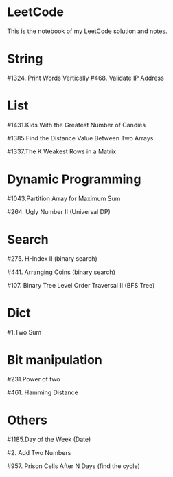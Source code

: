 # LeetCode
This is the notebook of my LeetCode solution and notes.

# String
\#1324. Print Words Vertically
\#468. Validate IP Address

# List
\#1431.Kids With the Greatest Number of Candies

\#1385.Find the Distance Value Between Two Arrays

\#1337.The K Weakest Rows in a Matrix

# Dynamic Programming
\#1043.Partition Array for Maximum Sum

\#264. Ugly Number II (Universal DP)

# Search
\#275. H-Index II (binary search)

\#441. Arranging Coins (binary search)

\#107. Binary Tree Level Order Traversal II (BFS Tree)

# Dict
\#1.Two Sum

# Bit manipulation
\#231.Power of two

\#461. Hamming Distance

# Others
\#1185.Day of the Week (Date)

\#2. Add Two Numbers

\#957. Prison Cells After N Days (find the cycle)


